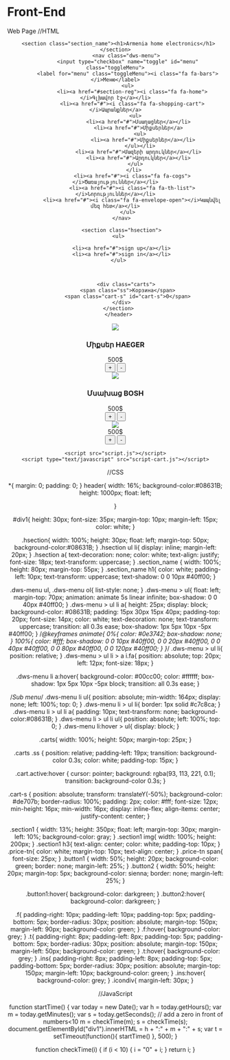 # Front-End
Web Page
//HTML

<!DOCTYPE html>
<html lang="am">
<head>
    <meta charset="utf-8">
    <meta name="viewport" content="width=device-width, initial-scale=1.0">
    <meta http-equiv="X-UA-Compatible" content="ie-edge">
    <meta name="robots" content="index">
    <meta name="robots" content="follow">
    <meta name="author" content="Narek Svazyan">
    <title>Armenia home electronics</title>
    <link rel="icon" href="img/home-electronics-logo.png">
    <link rel="stylesheet" href="https://cdnjs.cloudflare.com/ajax/libs/font-awesome/4.7.0/css/font-awesome.min.css">
    <link rel="stylesheet" href="style.css">
    <link rel="stylesheet" href="css/media.css">
    <link rel="stylesheet" href="https://cdnjs.cloudflare.com/ajax/libs/font-awesome/4.7.0/css/font-awesome.min.css">
    </head>
<body onload="startTime()">
    <header>
      <div id="div1"></div>
    <div class="icondiv">
    <a href="https://facebook.com" class="f"><i class="fa fa-facebook"></i></a>
     <a href="https://twitter.com" class="t"><i class="fa fa-twitter"></i></a>
     <a href="https://instagram.com" class="ins"><i class="fa fa-instagram"></i></a>
      </div>

      <section class="section_name"><h1>Armenia home electronics</h1></section>
           <nav class="dws-menu">
            <input type="checkbox" name="toggle" id="menu" class="toggleMenu">
            <label for="menu" class="toggleMenu"><i class="fa fa-bars"></i>Меню</label>
            <ul>
               <li><a href="#section-reg"><i class="fa fa-home"></i>Գլխավոր էջ</a></li>
               <li><a href="#"><i class="fa fa-shopping-cart"></i>Ապրանքներ</a>
                 <ul>
                   <li><a href="#">Մսաղացներ</a></li>
                   <li><a href="#">Միքսերներ</a>
                    <ul>
                      <li><a href="#">Միքսերներ</a></li>
                    </ul></li>
                   <li><a href="#">Մազերի արդուկներ</a></li>
                   <li><a href="#">Արդուկներ</a></li>
                 </ul>
                </li>
               <li><a href="#"><i class="fa fa-cogs"></i>Ծառայություններ</a></li>
               <li><a href="#"><i class="fa fa-th-list"></i>Նորություններ</a></li>
               <li><a href="#"><i class="fa fa-envelope-open"></i>Կապնվել մեզ հետ</a></li>
            </ul>
        </nav>

        <section class="hsection">
      <ul>

        <li><a href="#">sign up</a></li>
        <li><a href="#">sign in</a></li>
      </ul>



           <div class="carts">
            <span class="ss">Корзина</span>
            <span class="cart-s" id="cart-s">0</span>
        </div>
      </section>
      </header>
 <section class="section1">
   <img src="img/miqs.png">
   <h3>Միքսեր HAEGER</h3>
   <div  class="price-tn">
   <span id="price">500$</span>
 </div>
   <div class="sub-but">
   <input type="button" name="button" value="+" class="button1"  data-id="prod">
   <input type="button" name="button" value="-" class="button2"  data-id="prod">
     </div>
 </section>

  <section class="section1">
   <img src="img/img_0_316_144_0.jpg">
       <h3>Մսախաց BOSH</h3>
   <div  class="price-tn">
   <span id="price">500$</span>
 </div>
 <div class="sub-but">
   <input type="button" name="button1" value="+" class="button1" data-id="prod1">
   <input type="button" name="button1" value="-" class="button2" data-id="prod1">
 </div>
 </section>
  <section class="section1">
   <img src="img/img_x500_603e05cd6c4ed.jpg">
     <div  class="price-tn">
   <span id="price">500$</span>
 </div>
 <div class="sub-but">
   <input type="button" name="button2" value="+" class="button1" data-id="prod2">
   <input type="button" name="button2" value="-" class="button2" data-id="prod2">
 </div>
  </section>


  <!--<section class="section1">
   <img src="img/1538384652.jpg">
 </section>

 <section class="section1">
   <img src="img/12723137-1.jpg">
 </section>

 <section class="section1">
   <img src="img/EDENLARGEPNG.Png">
 </section>-->

    <script src="script.js"></script>
    <script type="text/javascript" src="script-cart.js"></script>

</body>
</html>

//CSS

*{
    margin: 0;
    padding: 0;
}
header{
    width: 16%;
    background-color:#08631B;
    height: 1000px;
    float: left;

}

#div1{
    height: 30px;
    font-size: 35px;
    margin-top: 10px;
    margin-left: 15px;
    color: white;
}

.hsection{
  width: 100%;
  height: 30px;
  float: left;
  margin-top: 50px;
  background-color:#08631B;
}
.hsection ul li{
    display: inline;
    margin-left: 20px;
}
.hsection a{
    text-decoration: none;
    color: white;
    text-align: justify;
    font-size: 18px;
    text-transform: uppercase;
}
.section_name {
    width: 100%;
    height: 80px;
    margin-top: 55px;
}
.section_name h1{
    color: white;
    padding-left: 10px;
    text-transform: uppercase;
    text-shadow:  0 0 10px #40ff00;
}

.dws-menu ul,
.dws-menu ol{
    list-style: none;
}
.dws-menu > ul{
    float: left;
    margin-top: 70px;
    animation: animate 5s linear infinite;
    box-shadow: 0 0 40px #40ff00;
}
.dws-menu > ul li a{
    height: 25px;
    display: block;
    background-color: #08631B;
    padding: 15px 30px 15px 40px;
    padding-top: 20px;
    font-size: 14px;
    color: white;
    text-decoration: none;
    text-transform: uppercase;
    transition: all 0.3s ease;
    box-shadow: 1px 5px 10px -5px #40ff00;
}
/*@keyframes animate{
    0%{
        color: #0e3742;
        box-shadow: none;
    }
    100%{
        color: #fff;
        box-shadow:  0 0 10px #40ff00,
         0 0 20px #40ff00,
         0 0 40px #40ff00,
         0 0 80px #40ff00,
         0 0 120px #40ff00;
    }
}*/
.dws-menu > ul li{
    position: relative;
}
.dws-menu > ul li > a i.fa{
    position: absolute;
    top: 20px;
    left: 12px;
    font-size: 18px;
}

.dws-menu li a:hover{
    background-color: #00cc00;
    color: #ffffff;
    box-shadow: 1px 5px 10px -5px block;
    transition: all 0.3s ease;
}

/*Sub menu*/
.dws-menu li ul{
    position: absolute;
    min-width: 164px;
    display: none;
    left: 100%;
    top: 0;
}
.dws-menu li > ul li{
    border: 1px solid #c7c8ca;
}
.dws-menu li > ul li a{
    padding: 10px;
    text-transform: none;
    background-color:#08631B;
}
.dws-menu li > ul li ul{
    position: absolute;
    left: 100%;
    top: 0;
}
.dws-menu li:hover > ul{
    display: block;
}



.carts{
    width: 100%;
    height: 50px;
    margin-top: 25px;
}

.carts .ss {
    position: relative;
    padding-left: 19px;
    transition: background-color 0.3s;
    color: white;
    padding-top: 15px;
}

.cart.active:hover {
    cursor: pointer;
    background: rgba(93, 113, 221, 0.1);
    transition: background-color 0.3s;
}


.cart-s {
    position: absolute;
    transform: translateY(-50%);
    background-color: #de707b;
    border-radius: 100%;
    padding: 2px;
    color: #fff;
    font-size: 12px;
    min-height: 16px;
    min-width: 16px;
    display: inline-flex;
    align-items: center;
    justify-content: center;
}








.section1 {
    width: 13%;
    height: 350px;
    float: left;
    margin-top: 30px;
    margin-left: 10%;
    background-color: gray;
}
.section1 img{
    width: 100%;
    height: 200px;
}
.section1 h3{
    text-align: center;
    color: white;
    padding-top: 10px;
}
.price-tn{
    color: white;
    margin-top: 10px;
    text-align: center;
}
.price-tn span{
    font-size: 25px;
}
.button1 {
    width: 50%;
    height: 20px;
    background-color: green;
    border: none;
    margin-left: 25%;
}
.button2 {
    width: 50%;
    height: 20px;
    margin-top: 5px;
    background-color: sienna;
    border: none;
    margin-left: 25%;
}

.button1:hover{
    background-color: darkgreen;
}
.button2:hover{
    background-color: darkgreen;
}

.f{
    padding-right: 10px;
    padding-left: 10px;
    padding-top: 5px;
    padding-bottom: 5px;
    border-radius: 30px;
    position: absolute;
    margin-top: 150px;
    margin-left: 90px;
    background-color: green;
}
.f:hover{
    background-color: grey;
}
.t{
    padding-right: 8px;
    padding-left: 8px;
    padding-top: 5px;
    padding-bottom: 5px;
    border-radius: 30px;
    position: absolute;
    margin-top: 150px;
    margin-left: 50px;
    background-color: green;
}
.t:hover{
    background-color: grey;
}
.ins{
    padding-right: 8px;
    padding-left: 8px;
    padding-top: 5px;
    padding-bottom: 5px;
    border-radius: 30px;
    position: absolute;
    margin-top: 150px;
    margin-left: 10px;
    background-color: green;
}
.ins:hover{
    background-color: grey;
}
.icondiv{
    margin-left: 30px;
}

//JavaScript

function startTime() {
  var today = new Date();
  var h = today.getHours();
  var m = today.getMinutes();
  var s = today.getSeconds();
  // add a zero in front of numbers<10
  m = checkTime(m);
  s = checkTime(s);
  document.getElementById("div1").innerHTML = h + ":" + m + ":" + s;
  var t = setTimeout(function(){ startTime() }, 500);
}

function checkTime(i) {
  if (i < 10) {
    i = "0" + i;
  }
  return i;
}

